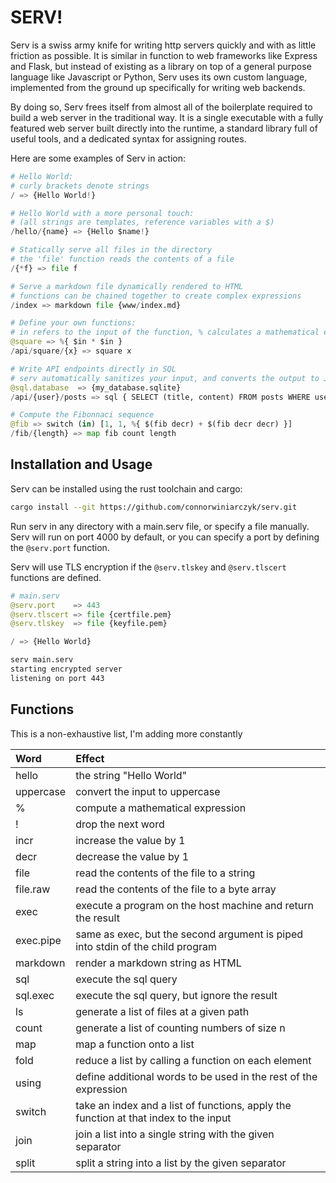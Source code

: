 # SERV!

Serv is a swiss army knife for writing http servers quickly and with as
little friction as possible. It is similar in function to web frameworks
like Express and Flask, but instead of existing as a library on top of a
general purpose language like Javascript or Python, Serv uses its own
custom language, implemented from the ground up specifically
for writing web backends.

By doing so, Serv frees itself from almost
all of the boilerplate required to build a web server in the traditional
way. It is a single executable with a fully featured web server built
directly into the runtime, a standard library full of useful tools,
and a dedicated syntax for assigning routes.

Here are some examples of Serv in action:

```python
# Hello World:
# curly brackets denote strings
/ => {Hello World!}

# Hello World with a more personal touch:
# (all strings are templates, reference variables with a $)
/hello/{name} => {Hello $name!}

# Statically serve all files in the directory
# the 'file' function reads the contents of a file
/{*f} => file f

# Serve a markdown file dynamically rendered to HTML
# functions can be chained together to create complex expressions
/index => markdown file {www/index.md}

# Define your own functions:
# in refers to the input of the function, % calculates a mathematical expression
@square => %{ $in * $in }
/api/square/{x} => square x

# Write API endpoints directly in SQL
# serv automatically sanitizes your input, and converts the output to JSON
@sql.database  => {my_database.sqlite}
/api/{user}/posts => sql { SELECT (title, content) FROM posts WHERE user = $user; }

# Compute the Fibonnaci sequence
@fib => switch (in) [1, 1, %{ $(fib decr) + $(fib decr decr) }]
/fib/{length} => map fib count length
```

## Installation and Usage

Serv can be installed using the rust toolchain and cargo:

```bash
cargo install --git https://github.com/connorwiniarczyk/serv.git
```

Run serv in any directory with a main.serv file, or specify
a file manually. Serv will run on port 4000 by default,
or you can specify a port by defining the `@serv.port` function.

Serv will use TLS encryption if the `@serv.tlskey` and `@serv.tlscert`
functions are defined.

```python
# main.serv
@serv.port    => 443
@serv.tlscert => file {certfile.pem}
@serv.tlskey  => file {keyfile.pem}

/ => {Hello World}
```

```bash
serv main.serv
starting encrypted server
listening on port 443
```

## Functions

This is a non-exhaustive list, I'm adding more
constantly

| Word      | Effect                            |
|:----------|:----------------------------------|
| hello     | the string "Hello World"          |
| uppercase | convert the input to uppercase    |
| %         | compute a mathematical expression |
| !         | drop the next word                |
| incr      | increase the value by 1           |
| decr      | decrease the value by 1           |
| file      | read the contents of the file to a string     |
| file.raw  | read the contents of the file to a byte array    |
| exec      | execute a program on the host machine and return the result    |
| exec.pipe | same as exec, but the second argument is piped into stdin of the child program |
| markdown  | render a markdown string as HTML |
| sql       | execute the sql query           |
| sql.exec  | execute the sql query, but ignore the result          |
| ls        | generate a list of files at a given path           |
| count     | generate a list of counting numbers of size n |
| map       | map a function onto a list |
| fold      | reduce a list by calling a function on each element |
| using     | define additional words to be used in the rest of the expression |
| switch    | take an index and a list of functions, apply the function at that index to the input |
| join      | join a list into a single string with the given separator |
| split     | split a string into a list by the given separator |
